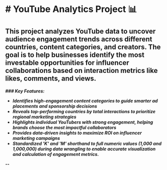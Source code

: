 <h1># YouTube Analytics Project 📊</h1>

<h2>This project analyzes YouTube data to uncover audience engagement trends across different countries, content categories, and creators. The goal is to help businesses identify the most investable opportunities for influencer collaborations based on interaction metrics like likes, comments, and views.</h4>

<h5>### Key Features:<ul>
<li> Identifies high-engagement content categories to guide smarter ad placements and sponsorship decisions</li>
<li> Reveals top-performing countries by total interactions to prioritize regional marketing strategies</li>
<li> Highlights individual YouTubers with strong engagement, helping brands choose the most impactful collaborators</li>
<li> Provides data-driven insights to maximize ROI on influencer marketing campaigns</li>
<li> Standardized 'K' and 'M' shorthand to full numeric values (1,000 and 1,000,000) during data wrangling to enable accurate visualization and calculation of engagement metrics.</li></ul>
--
</h5>
